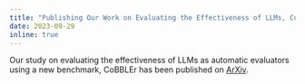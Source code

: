 ```yaml
---
title: "Publishing Our Work on Evaluating the Effectiveness of LLMs, CoBBLEr"
date: 2023-09-29
inline: true
---
```


Our study on evaluating the effectiveness of LLMs as automatic evaluators using a new benchmark, CoBBLEr has been published on [ArXiv](https://arxiv.org/abs/2309.17012). 